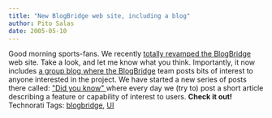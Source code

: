 ```yaml
---
title: "New BlogBridge web site, including a blog"
author: Pito Salas
date: 2005-05-10
---
```




Good morning sports-fans. We recently [totally revamped the
BlogBridge](<http://www.blogbridge.com/>) web site. Take a look, and let me
know what you think.  Importantly, it now includes [a group blog where the
BlogBridge](<http://www.blogbridge.com/weblog/index.html>) team posts bits of
interest to anyone interested in the project.  We have started a new series of
posts there called: ["Did you know"
](<http://www.blogbridge.com/weblog/archives/000658.html>)where every day we
(try to) post a short article describing a feature or capability of interest
to users. **Check it out!** Technorati Tags:
[blogbridge](<http://technorati.com/tag/blogbridge>),
[UI](<http://technorati.com/tag/UI>)


